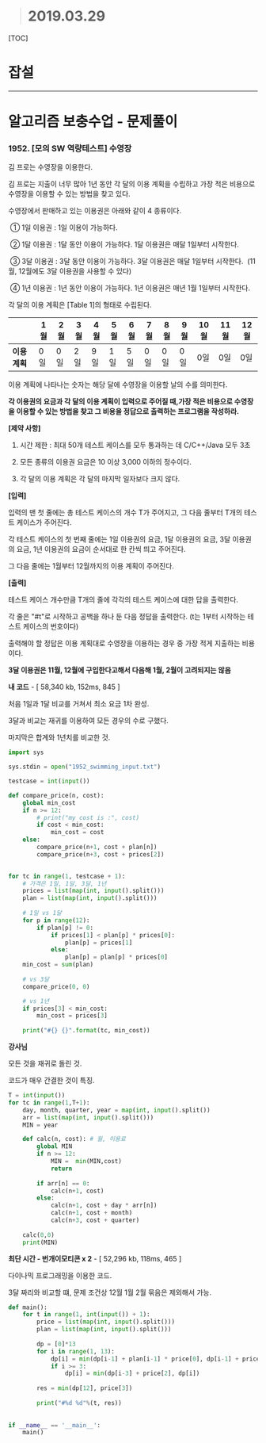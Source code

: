 > # 2019.03.29

[TOC]

# 잡설



---

# 알고리즘 보충수업 - 문제풀이

### 1952. [모의 SW 역량테스트] 수영장

김 프로는 수영장을 이용한다.

김 프로는 지출이 너무 많아 1년 동안 각 달의 이용 계획을 수립하고 가장 적은 비용으로 수영장을 이용할 수 있는 방법을 찾고 있다.

수영장에서 판매하고 있는 이용권은 아래와 같이 4 종류이다.

​    ① 1일 이용권 : 1일 이용이 가능하다.

​    ② 1달 이용권 : 1달 동안 이용이 가능하다. 1달 이용권은 매달 1일부터 시작한다.

​    ③ 3달 이용권 : 3달 동안 이용이 가능하다. 3달 이용권은 매달 1일부터 시작한다.
​        (11월, 12월에도 3달 이용권을 사용할 수 있다)

​    ④ 1년 이용권 : 1년 동안 이용이 가능하다. 1년 이용권은 매년 1월 1일부터 시작한다.

각 달의 이용 계획은 [Table 1]의 형태로 수립된다.



|               | **1월** | **2월** | **3월** | **4월** | **5월** | **6월** | **7월** | **8월** | **9월** | **10월** | **11월** | **12월** |
| ------------- | ------- | ------- | ------- | ------- | ------- | ------- | ------- | ------- | ------- | -------- | -------- | -------- |
| **이용 계획** | 0일     | 0일     | 2일     | 9일     | 1일     | 5일     | 0일     | 0일     | 0일     | 0일      | 0일      | 0일      |

이용 계획에 나타나는 숫자는 해당 달에 수영장을 이용할 날의 수를 의미한다.

**각 이용권의 요금과 각 달의 이용 계획이 입력으로 주어질 때,가장 적은 비용으로 수영장을 이용할 수 있는 방법을 찾고 그 비용을 정답으로 출력하는 프로그램을 작성하라.**



**[제약 사항]**

1. 시간 제한 : 최대 50개 테스트 케이스를 모두 통과하는 데 C/C++/Java 모두 3초

2. 모든 종류의 이용권 요금은 10 이상 3,000 이하의 정수이다.

3. 각 달의 이용 계획은 각 달의 마지막 일자보다 크지 않다.

**[입력]**

입력의 맨 첫 줄에는 총 테스트 케이스의 개수 T가 주어지고, 그 다음 줄부터 T개의 테스트 케이스가 주어진다.

각 테스트 케이스의 첫 번째 줄에는 1일 이용권의 요금, 1달 이용권의 요금, 3달 이용권의 요금, 1년 이용권의 요금이 순서대로 한 칸씩 띄고 주어진다.

그 다음 줄에는 1월부터 12월까지의 이용 계획이 주어진다.

**[출력]**

테스트 케이스 개수만큼 T개의 줄에 각각의 테스트 케이스에 대한 답을 출력한다.

각 줄은 "#t"로 시작하고 공백을 하나 둔 다음 정답을 출력한다. (t는 1부터 시작하는 테스트 케이스의 번호이다)

출력해야 할 정답은 이용 계획대로 수영장을 이용하는 경우 중 가장 적게 지출하는 비용이다. 



**3달 이용권은 11월, 12월에 구입한다고해서 다음해 1월, 2월이 고려되지는 않음**



**내 코드** - [ 58,340 kb, 152ms, 845 ]

처음 1일과 1달 비교를 거쳐서 최소 요금 1차 완성.

3달과 비교는 재귀를 이용하여 모든 경우의 수로 구했다.

마지막은 합계와 1년치를 비교한 것.

```python
import sys

sys.stdin = open("1952_swimming_input.txt")

testcase = int(input())

def compare_price(n, cost):
    global min_cost
    if n >= 12:
        # print("my cost is :", cost)
        if cost < min_cost:
            min_cost = cost
    else:
        compare_price(n+1, cost + plan[n])
        compare_price(n+3, cost + prices[2])
    

for tc in range(1, testcase + 1):
    # 가격은 1일, 1달, 3달, 1년
    prices = list(map(int, input().split()))
    plan = list(map(int, input().split()))
    
    # 1일 vs 1달
    for p in range(12):
        if plan[p] != 0:
            if prices[1] < plan[p] * prices[0]:
                plan[p] = prices[1]
            else:
                plan[p] = plan[p] * prices[0]
    min_cost = sum(plan)
    
    # vs 3달
    compare_price(0, 0)

    # vs 1년
    if prices[3] < min_cost:
        min_cost = prices[3]
    
    print("#{} {}".format(tc, min_cost))
```



**강사님**

모든 것을 재귀로 돌린 것.

코드가 매우 간결한 것이 특징.

```python
T = int(input())
for tc in range(1,T+1):
    day, month, quarter, year = map(int, input().split())
    arr = list(map(int, input().split()))
    MIN = year

    def calc(n, cost): # 월, 이용료
        global MIN
        if n >= 12:
            MIN =  min(MIN,cost)
            return
        
        if arr[n] == 0:
            calc(n+1, cost)
        else:
            calc(n+1, cost + day * arr[n])
            calc(n+1, cost + month)
            calc(n+3, cost + quarter)
            
    calc(0,0)
    print(MIN)
```



**최단 시간 - 번개이모티콘 x 2** - [ 52,296 kb, 118ms, 465 ]

다이나믹 프로그래밍을 이용한 코드.

3달 짜리와 비교할 떄, 문제 조건상 12월 1월 2월 묶음은 제외해서 가능.

```python
def main():
    for t in range(1, int(input()) + 1):
        price = list(map(int, input().split()))
        plan = list(map(int, input().split()))
 
        dp = [0]*13
        for i in range(1, 13):
            dp[i] = min(dp[i-1] + plan[i-1] * price[0], dp[i-1] + price[1])
            if i >= 3:
                dp[i] = min(dp[i-3] + price[2], dp[i])
 
        res = min(dp[12], price[3])
 
        print("#%d %d"%(t, res))
 
 
if __name__ == '__main__':
    main()
```



